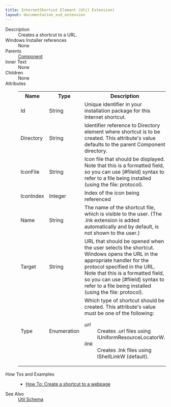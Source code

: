 ```yaml
---
title: InternetShortcut Element (Util Extension)
layout: documentation_xsd_extension
---
```

<dl>
  <dt>Description</dt>
  <dd>Creates a shortcut to a URL.</dd>
  <dt>Windows Installer references</dt>
  <dd>None</dd>
  <dt>Parents</dt>
  <dd>
    <a href="../wix/component">Component</a>
  </dd>
  <dt>Inner Text</dt>
  <dd>None</dd>
  <dt>Children</dt>
  <dd>None</dd>
  <dt>Attributes</dt>
  <dd>
    <table cellspacing="0" cellpadding="0" class="schema">
      <tr>
        <th width="15%">Name</th>
        <th width="15%">Type</th>
        <th width="65%">Description</th>
        <th width="15%">Required</th>
      </tr>
      <tr>
        <td>Id</td>
        <td>String</td>
        <td>Unique identifier in your installation package for this Internet shortcut.</td>
        <td>Yes</td>
      </tr>
      <tr>
        <td>Directory</td>
        <td>String</td>
        <td>Identifier reference to Directory element where shortcut is to be created. This attribute's value defaults to the parent Component directory.</td>
        <td>&nbsp;</td>
      </tr>
      <tr>
        <td>IconFile</td>
        <td>String</td>
        <td>             Icon file that should be displayed. Note that this is a formatted field, so you can use             [#fileId] syntax to refer to a file being installed (using the file:             protocol).           </td>
        <td>&nbsp;</td>
      </tr>
      <tr>
        <td>IconIndex</td>
        <td>Integer</td>
        <td>             Index of the icon being referenced           </td>
        <td>&nbsp;</td>
      </tr>
      <tr>
        <td>Name</td>
        <td>String</td>
        <td>                         The name of the shortcut file, which is visible to the user. (The .lnk                          extension is added automatically and by default, is not shown to the user.)                     </td>
        <td>Yes</td>
      </tr>
      <tr>
        <td>Target</td>
        <td>String</td>
        <td>                         URL that should be opened when the user selects the shortcut. Windows                         opens the URL in the appropriate handler for the protocol specified                          in the URL. Note that this is a formatted field, so you can use                          [#fileId] syntax to refer to a file being installed (using the file:                          protocol).                     </td>
        <td>Yes</td>
      </tr>
      <tr>
        <td>Type</td>
        <td>Enumeration</td>
        <td>Which type of shortcut should be created.  This attribute's value must be one of the following:<dl><dt class="enumerationValue"><dfn>url</dfn></dt><dd>Creates .url files using IUniformResourceLocatorW.</dd><dt class="enumerationValue"><dfn>link</dfn></dt><dd>Creates .lnk files using IShellLinkW (default).</dd></dl></td>
        <td>&nbsp;</td>
      </tr>
    </table>
  </dd>
  <dt>How Tos and Examples</dt>
  <dd>
    <ul>
      <li>
        <a href="../../howtos/files_and_registry/create_internet_shortcut">How To: Create a shortcut to a webpage</a>
      </li>
    </ul>
  </dd>
  <dt>See Also</dt>
  <dd>
    <a href="../util">Util Schema</a>
  </dd>
</dl>
